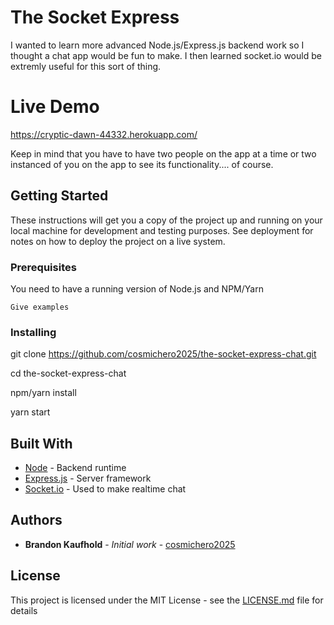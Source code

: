 # The Socket Express

I wanted to learn more advanced Node.js/Express.js backend work so I thought a chat app would be fun to make. I then learned socket.io would be extremly useful for this sort of thing.

# Live Demo

https://cryptic-dawn-44332.herokuapp.com/

Keep in mind that you have to have two people on the app at a time or two instanced of you on the app to see its functionality.... of course.

## Getting Started

These instructions will get you a copy of the project up and running on your local machine for development and testing purposes. See deployment for notes on how to deploy the project on a live system.

### Prerequisites

You need to have a running version of Node.js and NPM/Yarn

```
Give examples
```

### Installing

git clone https://github.com/cosmichero2025/the-socket-express-chat.git

cd the-socket-express-chat

npm/yarn install

yarn start

## Built With

* [Node](https://nodejs.org/en/) - Backend runtime
* [Express.js](https://expressjs.com/) - Server framework
* [Socket.io](https://socket.io/) - Used to make realtime chat

## Authors

* **Brandon Kaufhold** - *Initial work* - [cosmichero2025](https://github.com/cosmichero2025)


## License

This project is licensed under the MIT License - see the [LICENSE.md](LICENSE.md) file for details
